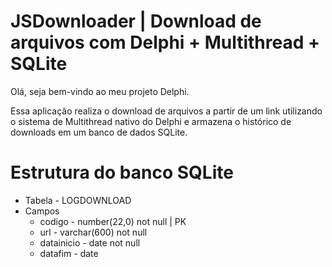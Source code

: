 # JSDownloader | Download de arquivos com Delphi + Multithread + SQLite

Olá, seja bem-vindo ao meu projeto Delphi.

Essa aplicação realiza o download de arquivos a partir de um link utilizando o sistema de Multithread nativo do Delphi e armazena o histórico de downloads em um banco de dados SQLite.

# Estrutura do banco SQLite
- Tabela - LOGDOWNLOAD
- Campos 
  - codigo - number(22,0) not null | PK
  - url - varchar(600) not null
  - datainicio - date not null
  - datafim - date
